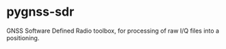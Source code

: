 # pygnss-sdr
GNSS Software Defined Radio toolbox, for processing of raw I/Q files into a positioning. 
